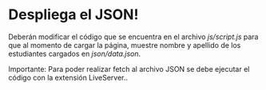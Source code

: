 # Despliega el JSON!

Deberán modificar el código que se encuentra en el archivo *js/script.js* para que al momento de cargar la página, muestre nombre y apellido de los estudiantes cargados en *json/data.json*.

Importante: Para poder realizar fetch al archivo JSON se debe ejecutar el código con la extensión LiveServer..